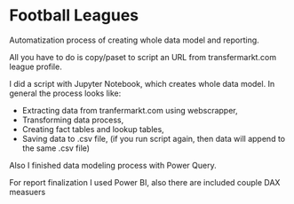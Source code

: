 # Football Leagues
Automatization process of creating whole data model and reporting.

All you have to do is copy/paset to script an URL from transfermarkt.com league profile.

I did a script with Jupyter Notebook, which creates whole data model. In general the process looks like:
- Extracting data from tranfermarkt.com using webscrapper,
- Transforming data process,
- Creating fact tables and lookup tables,
- Saving data to .csv file, (if you run script again, then data will append to the same .csv file)

Also I finished data modeling process with Power Query.

For report finalization I used Power BI, also there are included couple DAX measuers
